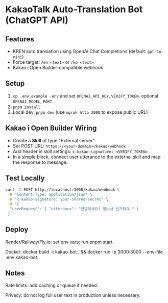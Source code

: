 # KakaoTalk Auto-Translation Bot (ChatGPT API)

## Features
- KREN auto translation using OpenAI Chat Completions (default: `gpt-4o-mini`)
- Force target: `/en <text>` or `/ko <text>`
- Kakao i Open Builder-compatible webhook

## Setup
1. `cp .env.example .env` and set `OPENAI_API_KEY`, `VERIFY_TOKEN`, optional `OPENAI_MODEL`, `PORT`.
2. `pnpm install`
3. Local dev: `pnpm dev` (use `ngrok http 3000` to expose public URL)

## Kakao i Open Builder Wiring
- Create a **Skill** of type "External server".
- Set POST URL: `https://<your-domain>/kakao/webhook`
- Add header in skill settings: `x-kakao-signature: <VERIFY_TOKEN>`
- In a simple block, connect user utterance to the external skill and map the response to message.

## Test Locally
```bash
curl -X POST http://localhost:3000/kakao/webhook \
 -H 'Content-Type: application/json' \
 -H 'x-kakao-signature: your-shared-secret' \
 -d '{
  "userRequest": { "utterance": "안녕하세요! 만나서 반가워요." }
 }'
```

## Deploy

Render/Railway/Fly.io: set env vars; run pnpm start.

Docker: docker build -t kakao-bot . && docker run -p 3000:3000 --env-file .env kakao-bot.

## Notes

Rate limits: add caching or queue if needed.

Privacy: do not log full user text in production unless necessary.
